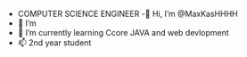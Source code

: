 - COMPUTER SCIENCE ENGINEER
-👋 Hi, I’m @MaxKasHHHH
- 👀 I’m 
- 🌱 I’m currently learning Ccore JAVA and web devlopment
- 📫 2nd year student

<!---
MaxKasHHHH/MaxKasHHHH is a ✨ special ✨ repository because its `README.md` (this file) appears on your GitHub profile.
You can click the Preview link to take a look at your changes.
--->
